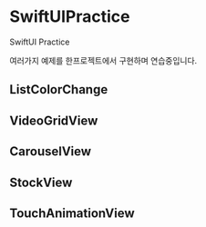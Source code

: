 # SwiftUIPractice
SwiftUI Practice

여러가지 예제를 한프로젝트에서 구현하며 연습중입니다. 

## ListColorChange
## VideoGridView
## CarouselView
## StockView
## TouchAnimationView 
